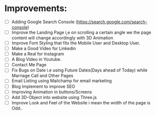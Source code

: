 
# Improvements:
 - [ ] Adding Google Search Console (<https://search.google.com/search-console>)
 - [ ] Improve the Landing Page i,e  on scrolling a certain angle we the page content will change accordingly with 3D Animation
 - [ ] Improve Font Styling that fits the Mobile User and Desktop User. 
 - [ ]  Make a Good Video for Linkedin
 - [ ]  Make a Real for Instagram 
 - [ ] A Blog Video in Youtube.
 - [ ] Contact Me Page
 - [ ] Fix Bugs on Date i.e using Future Dates(Days ahead of Today) while Marriage Call and Other Pages 
 - [ ] Email Listing using Mailchamp for email marketing
 - [ ] Blog Implement to improve SEO
 - [ ] Improving Animation in buttons/Screens
 - [ ] Add 3D-Object into website using Three.js
 - [ ] Improve Look and Feel of the Website i mean the width of the page is Odd..
